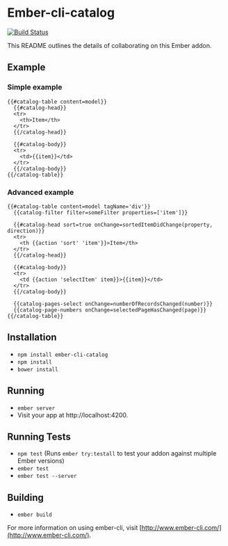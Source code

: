 # Ember-cli-catalog
[![Build Status](https://travis-ci.org/uitgewis/ember-cli-catalog.svg?branch=master)](https://travis-ci.org/uitgewis/ember-cli-catalog)

This README outlines the details of collaborating on this Ember addon.

## Example

### Simple example
```
{{#catalog-table content=model}}
  {{#catalog-head}}
  <tr>
    <th>Item</th>
  </tr>
  {{/catalog-head}}

  {{#catalog-body}}
  <tr>
    <td>{{item}}</td>
  </tr>
  {{/catalog-body}}
{{/catalog-table}}
```

### Advanced example
```
{{#catalog-table content=model tagName='div'}}
  {{catalog-filter filter=someFilter properties=['item']}}

  {{#catalog-head sort=true onChange=sortedItemDidChange(property, direction)}}
  <tr>
    <th {{action 'sort' 'item'}}>Item</th>
  </tr>
  {{/catalog-head}}

  {{#catalog-body}}
  <tr>
    <td {{action 'selectItem' item}}>{{item}}</td>
  </tr>
  {{/catalog-body}}
  
  {{catalog-pages-select onChange=numberOfRecordsChanged(number)}}
  {{catalog-page-numbers onChange=selectedPageHasChanged(page)}}
{{/catalog-table}}
```


## Installation

* `npm install ember-cli-catalog`
* `npm install`
* `bower install`

## Running

* `ember server`
* Visit your app at http://localhost:4200.

## Running Tests

* `npm test` (Runs `ember try:testall` to test your addon against multiple Ember versions)
* `ember test`
* `ember test --server`

## Building

* `ember build`

For more information on using ember-cli, visit [http://www.ember-cli.com/](http://www.ember-cli.com/).

